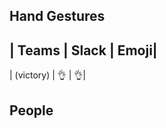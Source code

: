 ## Hand Gestures

| Teams | Slack | Emoji|
------------------------
|  (victory) | :ok_hand: | :ok_hand:|

## People



